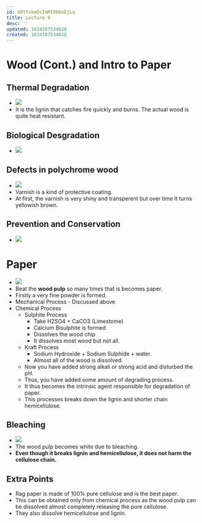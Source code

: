 ```yaml
---
id: U0tYvkmDcImMI8bKoEjLq
title: Lecture 9
desc: ''
updated: 1634387534028
created: 1634387534028
---
```


# Wood (Cont.) and Intro to Paper

## Thermal Degradation
* ![](/assets/images/2021-10-16-18-04-37.png)
* It is the lignin that catches fire quickly and burns. The actual wood is quite heat resistant.

## Biological Desgradation
* ![](/assets/images/2021-10-16-18-05-46.png)

## Defects in polychrome wood
* ![](/assets/images/2021-10-16-18-06-44.png)
* Varnish is a kind of protective coating.
* At first, the varnish is very shiny and transperent but over time it turns yellowish brown.

## Prevention and Conservation
* ![](/assets/images/2021-10-16-18-10-57.png)

# Paper
* ![](/assets/images/2021-10-16-18-23-37.png)
* Beat the **wood pulp** so many times that is becomes paper.
* Firstly a very fine powder is formed.
* Mechanical Process - Discussed above
* Chemical Process
    * Sulphite Process
        * Take H2SO4 + CaCO3 (Limestome)
        * Calcium Bisulphite is formed
        * Dissolves the wood chip
        * It dissolves most wood but not all.
    * Kraft Process
        * Sodium Hydroxide + Sodium Sulphide + water.
        * Almost all of the wood is dissolved.
    * Now you have added strong alkali or strong acid and disturbed the pH.
    * Thus, you have added some amount of degrading process.
    * It thus becomes the intrinsic agent responsible for degradation of paper.
    * This processes breaks down the lignin and shorter chain hemicellulose.

## Bleaching
* ![](/assets/images/2021-10-16-18-30-29.png)
* The wood pulp becomes white due to bleaching.
* **Even though it breaks lignin and hemicellulose, it does not harm the cellulose chain.**

## Extra Points
* Rag paper is made of 100% pure cellulose and is the best paper.
* This can be obtained only from chemical process as the wood pulp can be dissolved almost completely releasing the pure cellulose.
* They also dissolve hemicellulose and lignin.